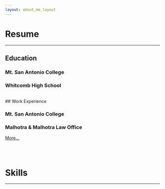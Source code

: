 ```yaml
---
layout: about_me_layout
---
```


<!-- This keeps the title on the browser tab from changing. -->

# Resume
* * *
## Education

### Mt. San Antonio College
### Whitcomb High School
<br>
## Work Experience

### Mt. San Antonio College
### Malhotra & Malhotra Law Office
[More...](resume)

<br><br>
# Skills
* * *
<br>
